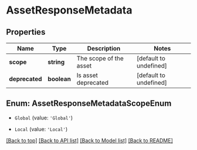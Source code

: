 # AssetResponseMetadata

## Properties

|Name | Type | Description | Notes|
|------------ | ------------- | ------------- | -------------|
|**scope** | **string** | The scope of the asset | [default to undefined]|
|**deprecated** | **boolean** | Is asset deprecated | [default to undefined]|


## Enum: AssetResponseMetadataScopeEnum


* `Global` (value: `'Global'`)

* `Local` (value: `'Local'`)





[[Back to top]](#) [[Back to API list]](../../README.md#documentation-for-api-endpoints) [[Back to Model list]](../../README.md#documentation-for-models) [[Back to README]](../../README.md)
